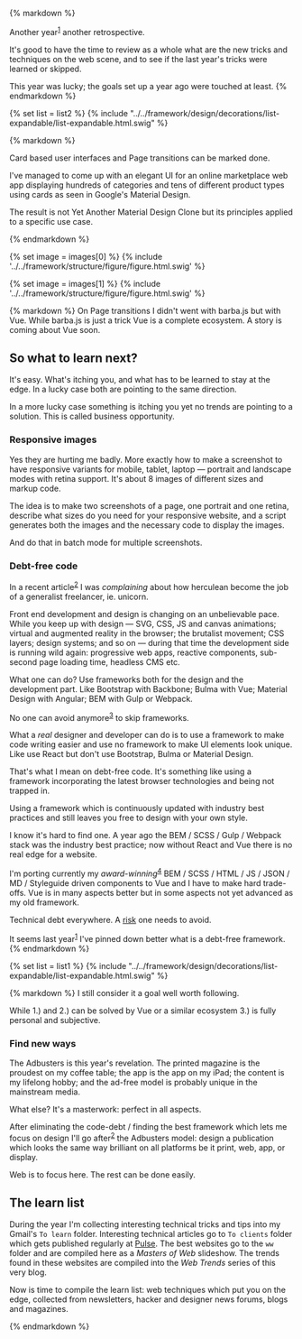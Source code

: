{% markdown %}

Another year<sup id="footnote--1">[1](#footnotes--1)</sup> another retrospective.

It's good to have the time to review as a whole what are the new tricks and techniques on the web scene, and to see if the last year's tricks were learned or skipped.

This year was lucky; the goals set up a year ago were touched at least.
{% endmarkdown %}

{% set list = list2 %}
{% include "../../framework/design/decorations/list-expandable/list-expandable.html.swig" %}

{% markdown %}

Card based user interfaces and Page transitions can be marked done.

I've managed to come up with an elegant UI for an online marketplace web app displaying hundreds of categories and tens of different product types using cards as seen in Google's Material Design.

The result is not Yet Another Material Design Clone but its principles applied to a specific use case.

{% endmarkdown %}

{% set image = images[0] %}
{% include '../../framework/structure/figure/figure.html.swig' %}

{% set image = images[1] %}
{% include '../../framework/structure/figure/figure.html.swig' %}

{% markdown %}
On Page transitions I didn't went with barba.js but with Vue. While barba.js is just a trick Vue is a complete ecosystem. A story is coming about Vue soon.

## So what to learn next?

It's easy. What's itching you, and what has to be learned to stay at the edge. In a lucky case both are pointing to the same direction.

In a more lucky case something is itching you yet no trends are pointing to a solution. This is called business opportunity.

### Responsive images

Yes they are hurting me badly. More exactly how to make a screenshot to have responsive variants for mobile, tablet, laptop &mdash; portrait and landscape modes with retina support. It's about 8 images of different sizes and markup code.

The idea is to make two screenshots of a page, one portrait and one retina, describe what sizes do you need for your responsive website, and a script generates both the images and the necessary code to display the images.

And do that in batch mode for multiple screenshots.

### Debt-free code

In a recent article<sup id="footnote--2">[2](#footnotes-2)</sup> I was *complaining* about how herculean become the job of a generalist freelancer, ie. unicorn.

Front end development and design is changing on an unbelievable pace. While you keep up with design &mdash; SVG, CSS, JS and canvas animations; virtual and augmented reality in the browser; the brutalist movement; CSS layers; design systems; and so on &mdash; during that time the development side is running wild again: progressive web apps, reactive components, sub-second page loading time, headless CMS etc.

What one can do? Use frameworks both for the design and the development part. Like Bootstrap with Backbone; Bulma with Vue; Material Design with Angular; BEM with Gulp or Webpack.

No one can avoid anymore<sup id="footnote--3">[3](#footnotes-3)</sup> to skip frameworks.

What a *real* designer and developer can do is to use a framework to make code writing easier and use no framework to make UI elements look unique. Like use React but don't use Bootstrap, Bulma or Material Design.

That's what I mean on debt-free code. It's something like using a framework incorporating the latest browser technologies and being not trapped in.

Using a framework which is continuously updated with industry best practices and still leaves you free to design with your own style.

I know it's hard to find one. A year ago the BEM / SCSS / Gulp / Webpack stack was the industry best practice; now without React and Vue there is no real edge for a website.

I'm porting currently my *award-winning*<sup id="footnote--4">[4](#footnotes-4)</sup> BEM / SCSS / HTML / JS / JSON / MD / Styleguide driven components to Vue and I have to make hard trade-offs. Vue is in many aspects better but in some aspects not yet advanced as my old framework.

Technical debt everywhere. A [risk](https://medium.com/@metamn/co-founding-4423b323fdc1) one needs to avoid.

It seems last year<sup id="footnote--1">[1](#footnotes-1)</sup> I've pinned down better what is a debt-free framework.
{% endmarkdown %}

{% set list = list1 %}
{% include "../../framework/design/decorations/list-expandable/list-expandable.html.swig" %}

{% markdown %}
I still consider it a goal well worth following.

While 1.) and 2.) can be solved by Vue or a similar ecosystem 3.) is fully personal and subjective.

### Find new ways

The Adbusters is this year's revelation. The printed magazine is the proudest on my coffee table; the app is the app on my iPad; the content is my lifelong hobby; and the ad-free model is probably unique in the mainstream media.

What else? It's a masterwork: perfect in all aspects.

After eliminating the code-debt / finding the best framework which lets me focus on design I'll go after<sup id="footnote--2">[2](#footnotes-2)</sup> the Adbusters model: design a publication which looks the same way brilliant on all platforms be it print, web, app, or display.  

Web is to focus here. The rest can be done easily.

## The learn list

During the year I'm collecting interesting technical tricks and tips into my Gmail's `To learn` folder. Interesting technical articles go to `To clients` folder which gets published regularly at [Pulse](http://metamn.io/pulse/). The best websites go to the `ww` folder and are compiled here as a *Masters of Web* slideshow. The trends found in these websites are compiled into the *Web Trends* series of this very blog.

Now is time to compile the learn list: web techniques which put you on the edge, collected from newsletters, hacker and designer news forums, blogs and magazines.



{% endmarkdown %}
